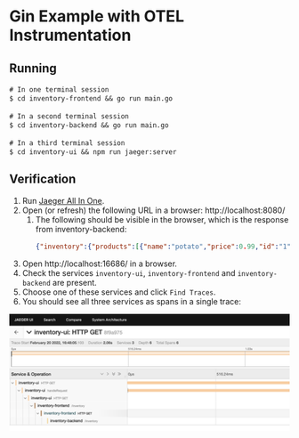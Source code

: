 # Gin Example with OTEL Instrumentation

## Running

```shell
# In one terminal session
$ cd inventory-frontend && go run main.go

# In a second terminal session
$ cd inventory-backend && go run main.go

# In a third terminal session
$ cd inventory-ui && npm run jaeger:server
```

## Verification

1. Run [Jaeger All In One](https://www.jaegertracing.io/docs/latest/getting-started/#all-in-one).
2. Open (or refresh) the following URL in a browser: http://localhost:8080/ 
   1. The following should be visible in the browser, which is the response from inventory-backend:
      ```json
      {"inventory":{"products":[{"name":"potato","price":0.99,"id":"1"},{"name":"apple","price":0.5,"id":"2"},{"name":"mango","price":1.5,"id":"3"}]}}
      ```
3. Open http://localhost:16686/ in a browser.
4. Check the services `inventory-ui`, `inventory-frontend` and `inventory-backend` are present.
5. Choose one of these services and click `Find Traces`.
6. You should see all three services as spans in a single trace:

![Trace](images/trace.png)

